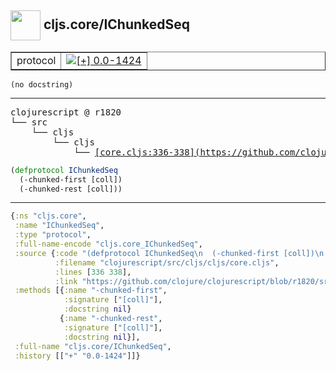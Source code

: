 ## <img width="48px" valign="middle" src="http://i.imgur.com/Hi20huC.png"> cljs.core/IChunkedSeq

 <table border="1">
<tr>
<td>protocol</td>
<td><a href="https://github.com/cljsinfo/api-refs/tree/0.0-1424"><img valign="middle" alt="[+] 0.0-1424" src="https://img.shields.io/badge/+-0.0--1424-lightgrey.svg"></a> </td>
</tr>
</table>

 <samp>
</samp>

```
(no docstring)
```

---

 <pre>
clojurescript @ r1820
└── src
    └── cljs
        └── cljs
            └── <ins>[core.cljs:336-338](https://github.com/clojure/clojurescript/blob/r1820/src/cljs/cljs/core.cljs#L336-L338)</ins>
</pre>

```clj
(defprotocol IChunkedSeq
  (-chunked-first [coll])
  (-chunked-rest [coll]))
```


---

```clj
{:ns "cljs.core",
 :name "IChunkedSeq",
 :type "protocol",
 :full-name-encode "cljs.core_IChunkedSeq",
 :source {:code "(defprotocol IChunkedSeq\n  (-chunked-first [coll])\n  (-chunked-rest [coll]))",
          :filename "clojurescript/src/cljs/cljs/core.cljs",
          :lines [336 338],
          :link "https://github.com/clojure/clojurescript/blob/r1820/src/cljs/cljs/core.cljs#L336-L338"},
 :methods [{:name "-chunked-first",
            :signature ["[coll]"],
            :docstring nil}
           {:name "-chunked-rest",
            :signature ["[coll]"],
            :docstring nil}],
 :full-name "cljs.core/IChunkedSeq",
 :history [["+" "0.0-1424"]]}

```
